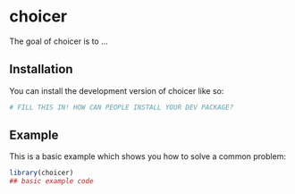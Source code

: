 
# choicer

<!-- badges: start -->
<!-- badges: end -->

The goal of choicer is to ...

## Installation

You can install the development version of choicer like so:

``` r
# FILL THIS IN! HOW CAN PEOPLE INSTALL YOUR DEV PACKAGE?
```

## Example

This is a basic example which shows you how to solve a common problem:

``` r
library(choicer)
## basic example code
```

